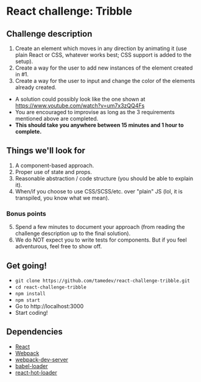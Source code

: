 # React challenge: Tribble

## Challenge description
1. Create an element which moves in any direction by animating it (use plain React or CSS, whatever works best; CSS support is added to the setup).
2. Create a way for the user to add new instances of the element created in #1.
3. Create a way for the user to input and change the color of the elements already created.

* A solution could possibly look like the one shown at https://www.youtube.com/watch?v=um7x3zQQ4Fs
* You are encouraged to improvise as long as the 3 requirements mentioned above are completed.
* **This should take you anywhere between 15 minutes and 1 hour to complete.**

## Things we'll look for
1. A component-based approach.
2. Proper use of state and props.
3. Reasonable abstraction / code structure (you should be able to explain it).
4. When/if you choose to use CSS/SCSS/etc. over "plain" JS (lol, it is transpiled, you know what we mean).

### Bonus points
5. Spend a few minutes to document your approach (from reading the challenge description up to the final solution).
6. We do NOT expect you to write tests for components. But if you feel adventurous, feel free to show off.

## Get going!
* `git clone https://github.com/tamedev/react-challenge-tribble.git`
* `cd react-challenge-tribble`
* `npm install`
* `npm start`
* Go to http://localhost:3000
* Start coding!

## Dependencies

* [React](https://github.com/facebook/react)
* [Webpack](https://github.com/webpack/webpack)
* [webpack-dev-server](https://github.com/webpack/webpack-dev-server)
* [babel-loader](https://github.com/babel/babel-loader)
* [react-hot-loader](https://github.com/gaearon/react-hot-loader)
